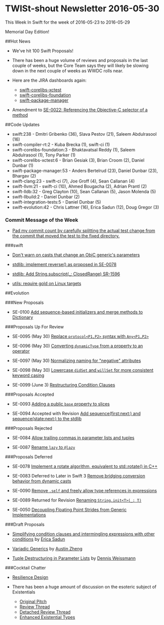 # TWISt-shout Newsletter 2016-05-30
This Week In Swift for the week of 2016-05-23 to 2016-05-29

Memorial Day Edition!

##Hot News

* We've hit 100 Swift Proposals!

* There has been a huge volume of reviews and proposals in the last couple of weeks, but the Core Team says they will likely be slowing down in the next couple of weeks as WWDC rolls near.

* Here are the JIRA dashboards again:
  * [swift-corelibs-xctest](https://bugs.swift.org/secure/Dashboard.jspa?selectPageId=10408)
  * [swift-corelibs-foundation](https://bugs.swift.org/secure/Dashboard.jspa?selectPageId=10410)
  * [swift-package-manager](https://bugs.swift.org/secure/Dashboard.jspa?selectPageId=10409)

* Amendment to [SE-0022: Referencing the Objective-C selector of a method](http://thread.gmane.org/gmane.comp.lang.swift.evolution/18273)

##Code Updates

* swift:238 - Dmitri Gribenko (36), Slava Pestov (21), Saleem Abdulrasool (16)
* swift-compiler-rt:2 - Kuba Brecka (1), swift-ci (1)
* swift-corelibs-foundation:3 - Bhaktavatsal Reddy (1), Saleem Abdulrasool (1), Tony Parker (1)
* swift-corelibs-xctest:6 - Brian Gesiak (3), Brian Croom (2), Daniel Dunbar (1)
* swift-package-manager:53 - Anders Bertelrud (23), Daniel Dunbar (23), Bhargav (2)
* swift-clang:23 - swift-ci (7), Joe Groff (4), Sean Callanan (4)
* swift-llvm:21 - swift-ci (10), Ahmed Bougacha (2), Adrian Prantl (2)
* swift-lldb:32 - Greg Clayton (10), Sean Callanan (5), Jason Molenda (5)
* swift-llbuild:2 - Daniel Dunbar (2)
* swift-integration-tests:5 - Daniel Dunbar (5)
* swift-evolution:42 - Chris Lattner (16), Erica Sadun (12), Doug Gregor (3)

### Commit Message of the Week

* [Pad my commit count by carefully splitting the actual test change from the commit that moved the test to the fixed directory.](https://github.com/apple/swift/commit/5c83792a8f7bbe0ac76a9c011b0e9674db3972bc)

###swift
  
* [Don't warn on casts that change an ObjC generic's parameters](https://github.com/apple/swift/commit/a52c6ba29741e4e3c3bf917eb4bfbbd86db1dd39)

* [stdlib: implement reverse() as proposed in SE-0078](https://github.com/apple/swift/pull/2670/commits/296e2ae83545c511e621dbb41560153e159cfee6)

* [stdlib: Add String.subscript(_: ClosedRange<Index>) SR-1596](https://github.com/apple/swift/commit/eb7c39b4f950b703f78737708a87a607678bb6dc)
	
* [utils: require gold on Linux targets](https://github.com/apple/swift/commit/3b7b0d80919997ead4c9bb6d681c5739e22d34cc)

##Evolution

###New Proposals

* SE-0100 [Add sequence-based initializers and merge methods to Dictionary](https://github.com/apple/swift-evolution/blob/master/proposals/0100-add-sequence-based-init-and-merge-to-dictionary.md)

###Proposals Up For Review

* SE-0095 (May 30) [Replace `protocol<P1,P2>` syntax with `Any<P1,P2>`](https://github.com/apple/swift-evolution/blob/master/proposals/0095-any-as-existential.md)

* SE-0096 (May 30) [Converting `dynamicType` from a property to an operator](https://github.com/apple/swift-evolution/blob/master/proposals/0096-dynamictype.md)

* SE-0097 (May 30) [Normalizing naming for "negative" attributes](https://github.com/apple/swift-evolution/blob/master/proposals/0097-negative-attributes.md)

* SE-0098 (May 30) [Lowercase `didSet` and `willSet` for more consistent keyword casing](https://github.com/apple/swift-evolution/blob/master/proposals/0098-didset-capitalization.md)

* SE-0099 (June 3) [Restructuring Condition Clauses](https://github.com/apple/swift-evolution/blob/master/proposals/0099-conditionclauses.md)

###Proposals Accepted

* SE-0093 [Adding a public `base` property to slices](https://github.com/apple/swift-evolution/blob/master/proposals/0093-slice-base.md)

* SE-0094 Accepted with Revision [Add sequence(first:next:) and sequence(state:next:) to the stdlib](https://github.com/apple/swift-evolution/blob/master/proposals/0094-sequence-function.md)

###Proposals Rejected

* SE-0084 [Allow trailing commas in parameter lists and tuples](https://github.com/apple/swift-evolution/blob/master/proposals/0084-trailing-commas.md)

* SE-0087 [Rename `lazy` to `@lazy`](https://github.com/apple/swift-evolution/blob/master/proposals/0087-lazy-attribute.md)

###Proposals Deferred

* SE-0078 [Implement a rotate algorithm, equivalent to std::rotate() in C++](https://github.com/apple/swift-evolution/blob/master/proposals/0078-rotate-algorithm.md)

* SE-0083 Deferred to Later in Swift 3 [Remove bridging conversion behavior from dynamic casts](https://github.com/apple/swift-evolution/blob/master/proposals/0083-remove-bridging-from-dynamic-casts.md)
  
* SE-0090 [Remove `.self` and freely allow type references in expressions](https://github.com/apple/swift-evolution/blob/master/proposals/0090-remove-dot-self.md)
  
* SE-0089 Returned for Revision [Renaming `String.init<T>(_: T)`](https://github.com/apple/swift-evolution/blob/master/proposals/0089-rename-string-reflection-init.md)
	
* SE-0050 [Decoupling Floating Point Strides from Generic Implementations](https://github.com/apple/swift-evolution/blob/master/proposals/0050-floating-point-stride.md)
  
###Draft Proposals

* [Simplifying condition clauses and intermingling expressions with other conditions](https://gist.github.com/erica/74cfee56a597c0e0026a90ee4e49f160) by [Erica Sadun](mailto:erica@ericasadun.com)

* [Variadic Generics](https://github.com/austinzheng/swift-evolution/blob/az-variadic-generics/proposals/XXXX-variadic-generics.md) by [Austin Zheng](mailto:austinzheng@gmail.com)

* [Tuple Destructuring in Parameter Lists](https://github.com/dennisweissmann/swift-evolution/blob/tuple-destructuring/proposals/0000-tuple-destructuring.md) by [Dennis Weissmann](mailto:dennis@dennisweissmann.me)

###Cocktail Chatter

* [Resilience Design](https://github.com/apple/swift/blob/master/docs/LibraryEvolution.rst)

* There has been a huge amount of discussion on the esoteric subject of Existentials
  * [Original Pitch](http://thread.gmane.org/gmane.comp.lang.swift.evolution/17684)
  * [Review Thread](http://thread.gmane.org/gmane.comp.lang.swift.evolution/18349)
  * [Detached Review Thread](http://thread.gmane.org/gmane.comp.lang.swift.evolution/18518)
  * [Enhanced Existential Types](http://thread.gmane.org/gmane.comp.lang.swift.evolution/17418)
  
